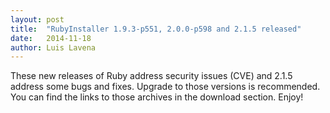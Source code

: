 ```yaml
---
layout: post
title:  "RubyInstaller 1.9.3-p551, 2.0.0-p598 and 2.1.5 released"
date:   2014-11-18
author: Luis Lavena
---
```

These new releases of Ruby address security issues (CVE) and 2.1.5 address some bugs and fixes. Upgrade to those versions is recommended. You can find the links to those archives in the download section. Enjoy!
